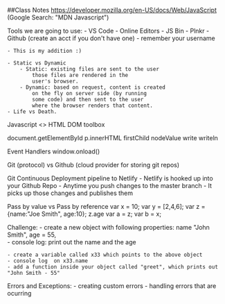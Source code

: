 ##Class Notes
https://developer.mozilla.org/en-US/docs/Web/JavaScript
(Google Search: "MDN Javascript")

Tools we are going to use:
	- VS Code
	- Online Editors
		- JS Bin
		- Plnkr
	- Github (create an acct if you don't have one)
		- remember your username

	- This is my addition :)

	- Static vs Dynamic
		- Static: existing files are sent to the user
			those files are rendered in the 
			user's browser.
		- Dynamic: based on request, content is created
			on the fly on server side (by running
			some code) and then sent to the user
			where the browser renders that content.
	- Life vs Death.


Javascript <> HTML DOM toolbox

document.getElementById
p.innerHTML
firstChild
nodeValue
write
writeln


Event Handlers
window.onload()

Git (protocol)   vs    Github (cloud provider for storing git repos)

Git Continuous Deployment pipeline to Netlify
	- Netlify is hooked up into your Github Repo
	- Anytime you push changes to the master branch	
	- It picks up those changes and publishes them

Pass by value vs Pass by reference
var x = 10;
var y = [2,4,6];
var z = {name:"Joe Smith", age:10};  z.age
var a = z;
var b = x;

Challenge: 
	- create a new object with following properties:  name "John Smith",  age = 55,  
	- console log: print out the name and the age

	- create a variable called x33 which points to the above object
	- console log  on x33.name
	- add a function inside your object called "greet", which prints out "John Smith - 55"

Errors and Exceptions:
	- creating custom errors
	- handling errors that are ocurring


